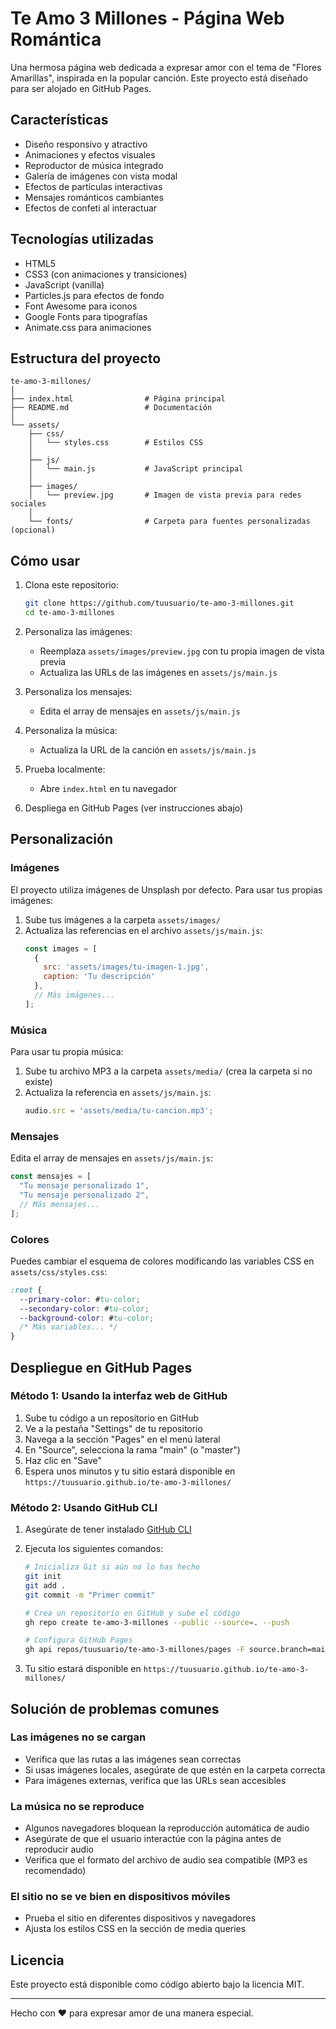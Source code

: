 # Te Amo 3 Millones - Página Web Romántica

Una hermosa página web dedicada a expresar amor con el tema de "Flores Amarillas", inspirada en la popular canción. Este proyecto está diseñado para ser alojado en GitHub Pages.

## Características

- Diseño responsivo y atractivo
- Animaciones y efectos visuales
- Reproductor de música integrado
- Galería de imágenes con vista modal
- Efectos de partículas interactivas
- Mensajes románticos cambiantes
- Efectos de confeti al interactuar

## Tecnologías utilizadas

- HTML5
- CSS3 (con animaciones y transiciones)
- JavaScript (vanilla)
- Particles.js para efectos de fondo
- Font Awesome para iconos
- Google Fonts para tipografías
- Animate.css para animaciones

## Estructura del proyecto

```
te-amo-3-millones/
│
├── index.html                # Página principal
├── README.md                 # Documentación
│
└── assets/
    ├── css/
    │   └── styles.css        # Estilos CSS
    │
    ├── js/
    │   └── main.js           # JavaScript principal
    │
    ├── images/
    │   └── preview.jpg       # Imagen de vista previa para redes sociales
    │
    └── fonts/                # Carpeta para fuentes personalizadas (opcional)
```

## Cómo usar

1. Clona este repositorio:
   ```bash
   git clone https://github.com/tuusuario/te-amo-3-millones.git
   cd te-amo-3-millones
   ```

2. Personaliza las imágenes:
   - Reemplaza `assets/images/preview.jpg` con tu propia imagen de vista previa
   - Actualiza las URLs de las imágenes en `assets/js/main.js`

3. Personaliza los mensajes:
   - Edita el array de mensajes en `assets/js/main.js`

4. Personaliza la música:
   - Actualiza la URL de la canción en `assets/js/main.js`

5. Prueba localmente:
   - Abre `index.html` en tu navegador

6. Despliega en GitHub Pages (ver instrucciones abajo)

## Personalización

### Imágenes
El proyecto utiliza imágenes de Unsplash por defecto. Para usar tus propias imágenes:

1. Sube tus imágenes a la carpeta `assets/images/`
2. Actualiza las referencias en el archivo `assets/js/main.js`:
   ```javascript
   const images = [
     {
       src: 'assets/images/tu-imagen-1.jpg',
       caption: 'Tu descripción'
     },
     // Más imágenes...
   ];
   ```

### Música
Para usar tu propia música:

1. Sube tu archivo MP3 a la carpeta `assets/media/` (crea la carpeta si no existe)
2. Actualiza la referencia en `assets/js/main.js`:
   ```javascript
   audio.src = 'assets/media/tu-cancion.mp3';
   ```

### Mensajes
Edita el array de mensajes en `assets/js/main.js`:
```javascript
const mensajes = [
  "Tu mensaje personalizado 1",
  "Tu mensaje personalizado 2",
  // Más mensajes...
];
```

### Colores
Puedes cambiar el esquema de colores modificando las variables CSS en `assets/css/styles.css`:
```css
:root {
  --primary-color: #tu-color;
  --secondary-color: #tu-color;
  --background-color: #tu-color;
  /* Más variables... */
}
```

## Despliegue en GitHub Pages

### Método 1: Usando la interfaz web de GitHub

1. Sube tu código a un repositorio en GitHub
2. Ve a la pestaña "Settings" de tu repositorio
3. Navega a la sección "Pages" en el menú lateral
4. En "Source", selecciona la rama "main" (o "master")
5. Haz clic en "Save"
6. Espera unos minutos y tu sitio estará disponible en `https://tuusuario.github.io/te-amo-3-millones/`

### Método 2: Usando GitHub CLI

1. Asegúrate de tener instalado [GitHub CLI](https://cli.github.com/)
2. Ejecuta los siguientes comandos:
   ```bash
   # Inicializa Git si aún no lo has hecho
   git init
   git add .
   git commit -m "Primer commit"
   
   # Crea un repositorio en GitHub y sube el código
   gh repo create te-amo-3-millones --public --source=. --push
   
   # Configura GitHub Pages
   gh api repos/tuusuario/te-amo-3-millones/pages -F source.branch=main -F source.path=/
   ```

3. Tu sitio estará disponible en `https://tuusuario.github.io/te-amo-3-millones/`

## Solución de problemas comunes

### Las imágenes no se cargan
- Verifica que las rutas a las imágenes sean correctas
- Si usas imágenes locales, asegúrate de que estén en la carpeta correcta
- Para imágenes externas, verifica que las URLs sean accesibles

### La música no se reproduce
- Algunos navegadores bloquean la reproducción automática de audio
- Asegúrate de que el usuario interactúe con la página antes de reproducir audio
- Verifica que el formato del archivo de audio sea compatible (MP3 es recomendado)

### El sitio no se ve bien en dispositivos móviles
- Prueba el sitio en diferentes dispositivos y navegadores
- Ajusta los estilos CSS en la sección de media queries

## Licencia

Este proyecto está disponible como código abierto bajo la licencia MIT.

---

Hecho con ❤️ para expresar amor de una manera especial.